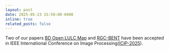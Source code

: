 ```yaml
---
layout: post
date: 2025-05-23 15:59:00-0400
inline: true
related_posts: false
---
```


Two of our papers [BD Open LULC Map](https://mirsazzathossain.me/files/bd-lulc.pdf) and [RGC-BENT](https://mirsazzathossain.me/files/rgc.pdf) have been accepted in IEEE International Conference on Image Processing([ICIP-2025](https://2025.ieeeicip.org/)).
